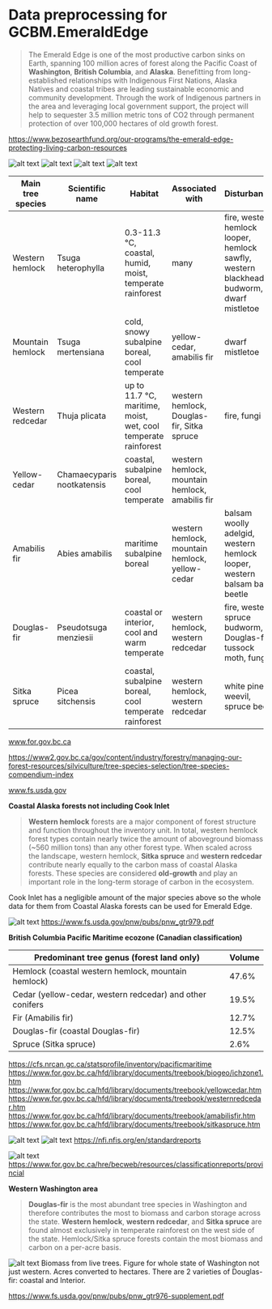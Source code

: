 # Data preprocessing for GCBM.EmeraldEdge
>The Emerald Edge is one of the most productive carbon sinks on Earth, spanning 100 million acres of forest along the Pacific Coast of **Washington**, **British Columbia**, and **Alaska**. Benefitting from long-established relationships with Indigenous First Nations, Alaska Natives and coastal tribes are leading sustainable economic and community development. Through the work of Indigenous partners in the area and leveraging local government support, the project will help to sequester 3.5 million metric tons of CO2 through permanent protection of over 100,000 hectares of old growth forest.

https://www.bezosearthfund.org/our-programs/the-emerald-edge-protecting-living-carbon-resources

![alt text](https://github.com/mHienp/GCBM.EmeraldEdge.Data/blob/main/img/Econame.png)
![alt text](https://github.com/mHienp/GCBM.EmeraldEdge.Data/blob/main/img/Ecozones.png)
![alt text](https://github.com/mHienp/GCBM.EmeraldEdge.Data/blob/main/img/Holdridge.png)
![alt text](https://github.com/mHienp/GCBM.EmeraldEdge.Data/blob/main/img/temp.png)

Main tree species | Scientific name | Habitat | Associated with | Disturbances |
--- | --- | --- | --- | --- |
Western hemlock | Tsuga heterophylla | 0.3-11.3 °C, coastal, humid, moist, temperate rainforest | many | fire, western hemlock looper, hemlock sawfly, western blackheaded budworm, dwarf mistletoe |
Mountain hemlock | Tsuga mertensiana | cold, snowy subalpine boreal, cool temperate | yellow-cedar, amabilis fir | dwarf mistletoe |
Western redcedar | Thuja plicata | up to 11.7 °C, maritime, moist, wet, cool temperate rainforest | western hemlock, Douglas-fir, Sitka spruce | fire, fungi |
Yellow-cedar | Chamaecyparis nootkatensis | coastal, subalpine boreal, cool temperate | western hemlock, mountain hemlock, amabilis fir | |
Amabilis fir | Abies amabilis | maritime subalpine boreal | western hemlock, mountain hemlock, yellow-cedar | balsam woolly adelgid, western hemlock looper, western balsam bark beetle |
Douglas-fir | Pseudotsuga menziesii | coastal or interior, cool and warm temperate | western hemlock, western redcedar | fire, western spruce budworm, Douglas-fir tussock moth, fungi |
Sitka spruce | Picea sitchensis | coastal, subalpine boreal, cool temperate rainforest | western hemlock, western redcedar | white pine weevil, spruce beetle |

www.for.gov.bc.ca

https://www2.gov.bc.ca/gov/content/industry/forestry/managing-our-forest-resources/silviculture/tree-species-selection/tree-species-compendium-index

www.fs.usda.gov

**Coastal Alaska forests not including Cook Inlet**
> **Western hemlock** forests are a major component of forest structure and function throughout the inventory unit. In total, western hemlock forest types contain nearly twice the amount of aboveground biomass (~560 million tons) than any other forest type. When scaled across the landscape, western hemlock, **Sitka spruce** and **western redcedar** contribute nearly equally to the carbon mass of coastal Alaska forests. These species are considered **old-growth** and play an important role in the long-term storage of carbon in the ecosystem.

Cook Inlet has a negligible amount of the major species above so the whole data for them from Coastal Alaska forests can be used for Emerald Edge.

![alt text](https://github.com/mHienp/GCBM.EmeraldEdge.Data/blob/main/img/alaska_AGB_age.png)
https://www.fs.usda.gov/pnw/pubs/pnw_gtr979.pdf

**British Columbia Pacific Maritime ecozone (Canadian classification)**

Predominant tree genus (forest land only) | Volume |  
--- | --- |
Hemlock (coastal western hemlock, mountain hemlock) | 47.6% |
Cedar (yellow-cedar, western redcedar) and other conifers | 19.5% |
Fir (Amabilis fir) | 12.7% | +1 |
Douglas-fir (coastal Douglas-fir) | 12.5% |
Spruce (Sitka spruce) | 2.6% |

https://cfs.nrcan.gc.ca/statsprofile/inventory/pacificmaritime
https://www.for.gov.bc.ca/hfd/library/documents/treebook/biogeo/ichzone1.htm
https://www.for.gov.bc.ca/hfd/library/documents/treebook/yellowcedar.htm
https://www.for.gov.bc.ca/hfd/library/documents/treebook/westernredcedar.htm
https://www.for.gov.bc.ca/hfd/library/documents/treebook/amabilisfir.htm
https://www.for.gov.bc.ca/hfd/library/documents/treebook/sitkaspruce.htm

![alt text](https://github.com/mHienp/GCBM.EmeraldEdge.Data/blob/main/img/AGB5.png)
![alt text](https://github.com/mHienp/GCBM.EmeraldEdge.Data/blob/main/img/AGB-A5.png)
https://nfi.nfis.org/en/standardreports

![alt text](https://github.com/mHienp/GCBM.EmeraldEdge.Data/blob/main/img/beczones.gif)
https://www.for.gov.bc.ca/hre/becweb/resources/classificationreports/provincial

**Western Washington area**
> **Douglas-fir** is the most abundant tree species in Washington and therefore contributes the most to biomass and carbon storage across the state. **Western hemlock**, **western redcedar**, and **Sitka spruce** are found almost exclusively in temperate rainforest on the west side of the state. Hemlock/Sitka spruce forests contain the most biomass and carbon on a per-acre basis.

![alt text](https://github.com/mHienp/GCBM.EmeraldEdge.Data/blob/main/img/Washington_AGB_area.png)
Biomass from live trees. Figure for whole state of Washington not just western. Acres converted to hectares. There are 2 varieties of Douglas-fir: coastal and Interior. 

https://www.fs.usda.gov/pnw/pubs/pnw_gtr976-supplement.pdf
